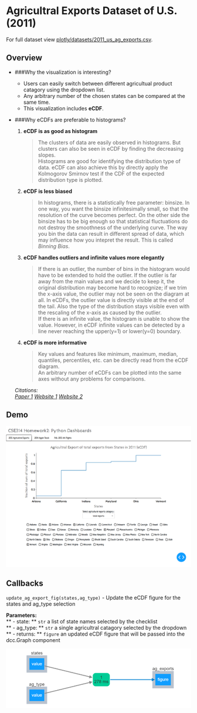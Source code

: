 # Agricultral Exports Dataset of U.S. (2011)

For full dataset view [plotly/datasets/2011_us_ag_exports.csv](https://github.com/plotly/datasets/blob/master/2011_us_ag_exports.csv).

## Overview

* ###Why the visualization is interesting?<br />
    - Users can easily switch between different agricultual product catagory using the dropdown list.
    - Any arbitrary number of the chosen states can be compared at the same time.
    - This visualization includes **eCDF**.
* ###Why eCDFs are preferable to histograms?<br />
    1. **eCDF is as good as histogram**<br />
        > The clusters of data are easily observed in histograms. But clusters can also be seen in eCDF by finding the decreasing slopes.<br />
        > Histograms are good for identifying the distribution type of data. eCDF can also achieve this by directly apply the Kolmogorov Smirnov test if the CDF of the expected distribution type is plotted.
    2. **eCDF is less biased**<br />
        > In histograms, there is a statistically free parameter: binsize. In one way, you want the binsize infinitesimally small, so that the resolution of the curve becomes perfect. On the other side the binsize has to be big enough so that statistical fluctuations do not destroy the smoothness of the underlying curve. The way you bin the data can result in different spread of data, which may influence how you intepret the result. This is called *Binning Bias*. 
    3. **eCDF handles outliers and infinite values more elegantly**<br />
        > If there is an outlier, the number of bins in the histogram would have to be extended to hold the outlier. If the outlier is far away from the main values and we decide to keep it, the original distribution may become hard to recognize; if we trim the x-axis value, the outlier may not be seen on the diagram at all. In eCDFs, the outlier value is directly visible at the end of the tail. Also the type of the distribution stays visible even with the rescaling of the x-axis as caused by the outlier.<br />
        > If there is an infinite value, the histogram is unable to show the value. However, in eCDF infinite values can be detected by a line never reaching the upper(y=1) or lower(y=0) boundary.
    4. **eCDF is more informative**<br />
        > Key values and features like minimum, maximum, median, quantiles, percentiles, etc. can be directly read from the eCDF diagram.<br />
        > An arbitrary number of eCDFs can be plotted into the same axes without any problems for comparisons.

    *Citations:* <br />
    [*Paper 1*](https://arxiv.org/pdf/0712.3852.pdf)
    [*Website 1*](https://www.sixsigmadaily.com/six-sigma-tools-histogram/#:~:text=The%20main%20advantages%20of%20a,pricing%20plans%20and%20marketing%20campaigns.)
    [*Website 2*](https://www.andata.at/en/software-blog-reader/why-we-love-the-cdf-and-do-not-like-histograms-that-much.html)
    

## Demo

![ag_DEMO](demo_pics/ag_DEMO.png)

## Callbacks


`update_ag_export_fig(states,ag_type)` - Update the eCDF figure for the states and ag_type selection

**Parameters:**<br />
** - state: ** `str` a list of state names selected by the checklist<br />
** - ag_type: ** `str` a single agricultral catagory selected by the dropdown<br />
** - returns: ** `figure` an updated eCDF figure that will be passed into the dcc.Graph component<br />

![ag_callback](demo_pics/ag_callback.png)